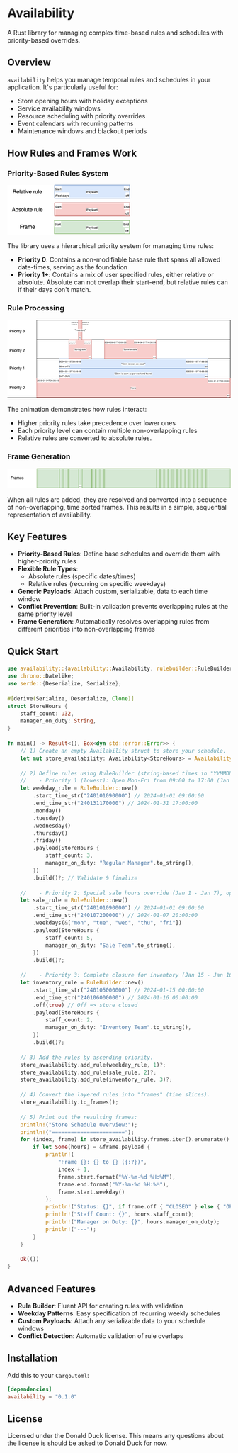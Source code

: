 # Availability

A Rust library for managing complex time-based rules and schedules with priority-based overrides.

## Overview

`availability` helps you manage temporal rules and schedules in your application. It's particularly useful for:
- Store opening hours with holiday exceptions
- Service availability windows
- Resource scheduling with priority overrides
- Event calendars with recurring patterns
- Maintenance windows and blackout periods

## How Rules and Frames Work

### Priority-Based Rules System
![Priority-based rules system](blockexplanation.png)

The library uses a hierarchical priority system for managing time rules:

- **Priority 0**: Contains a non-modifiable base rule that spans all allowed date-times, serving as the foundation
- **Priority 1+**: Contains a mix of user specified rules, either relative or absolute. Absolute can not overlap their start-end, but relative rules can if their days don't match.

### Rule Processing
![Rule processing animation](mygif.gif)

The animation demonstrates how rules interact:
- Higher priority rules take precedence over lower ones
- Each priority level can contain multiple non-overlapping rules
- Relative rules are converted to absolute rules.

### Frame Generation
![Frame generation result](frames.png)

When all rules are added, they are resolved and converted into a sequence of non-overlapping, time sorted frames. This results in a simple, sequential representation of availability.

## Key Features

- **Priority-Based Rules**: Define base schedules and override them with higher-priority rules
- **Flexible Rule Types**:
  - Absolute rules (specific dates/times)
  - Relative rules (recurring on specific weekdays)
- **Generic Payloads**: Attach custom, serializable, data to each time window
- **Conflict Prevention**: Built-in validation prevents overlapping rules at the same priority level
- **Frame Generation**: Automatically resolves overlapping rules from different priorities into non-overlapping frames

## Quick Start

```rust
use availability::{availability::Availability, rulebuilder::RuleBuilder};
use chrono::Datelike;
use serde::{Deserialize, Serialize};

#[derive(Serialize, Deserialize, Clone)]
struct StoreHours {
    staff_count: u32,
    manager_on_duty: String,
}

fn main() -> Result<(), Box<dyn std::error::Error>> {
    // 1) Create an empty Availability struct to store your schedule.
    let mut store_availability: Availability<StoreHours> = Availability::new();

    // 2) Define rules using RuleBuilder (string-based times in "YYMMDDHHMMSS" format).
    //    - Priority 1 (lowest): Open Mon-Fri from 09:00 to 17:00 (Jan 1 - Jan 31)
    let weekday_rule = RuleBuilder::new()
        .start_time_str("240101090000") // 2024-01-01 09:00:00
        .end_time_str("240131170000") // 2024-01-31 17:00:00
        .monday()
        .tuesday()
        .wednesday()
        .thursday()
        .friday()
        .payload(StoreHours {
            staff_count: 3,
            manager_on_duty: "Regular Manager".to_string(),
        })
        .build()?; // Validate & finalize

    //    - Priority 2: Special sale hours override (Jan 1 - Jan 7), open until 20:00
    let sale_rule = RuleBuilder::new()
        .start_time_str("240101090000") // 2024-01-01 09:00:00
        .end_time_str("240107200000") // 2024-01-07 20:00:00
        .weekdays(&["mon", "tue", "wed", "thu", "fri"])
        .payload(StoreHours {
            staff_count: 5,
            manager_on_duty: "Sale Team".to_string(),
        })
        .build()?;

    //    - Priority 3: Complete closure for inventory (Jan 15 - Jan 16)
    let inventory_rule = RuleBuilder::new()
        .start_time_str("240105000000") // 2024-01-15 00:00:00
        .end_time_str("240106000000") // 2024-01-16 00:00:00
        .off(true) // Off => store closed
        .payload(StoreHours {
            staff_count: 2,
            manager_on_duty: "Inventory Team".to_string(),
        })
        .build()?;

    // 3) Add the rules by ascending priority.
    store_availability.add_rule(weekday_rule, 1)?;
    store_availability.add_rule(sale_rule, 2)?;
    store_availability.add_rule(inventory_rule, 3)?;

    // 4) Convert the layered rules into "frames" (time slices).
    store_availability.to_frames();

    // 5) Print out the resulting frames:
    println!("Store Schedule Overview:");
    println!("=======================");
    for (index, frame) in store_availability.frames.iter().enumerate() {
        if let Some(hours) = &frame.payload {
            println!(
                "Frame {}: {} to {} ({:?})",
                index + 1,
                frame.start.format("%Y-%m-%d %H:%M"),
                frame.end.format("%Y-%m-%d %H:%M"),
                frame.start.weekday()
            );
            println!("Status: {}", if frame.off { "CLOSED" } else { "OPEN" });
            println!("Staff Count: {}", hours.staff_count);
            println!("Manager on Duty: {}", hours.manager_on_duty);
            println!("---");
        }
    }

    Ok(())
}
```

## Advanced Features

- **Rule Builder**: Fluent API for creating rules with validation
- **Weekday Patterns**: Easy specification of recurring weekly schedules
- **Custom Payloads**: Attach any serializable data to your schedule windows
- **Conflict Detection**: Automatic validation of rule overlaps

## Installation

Add this to your `Cargo.toml`:

```toml
[dependencies]
availability = "0.1.0"
```

## License

Licensed under the Donald Duck license. This means any questions about the license is should be asked to Donald Duck for now.